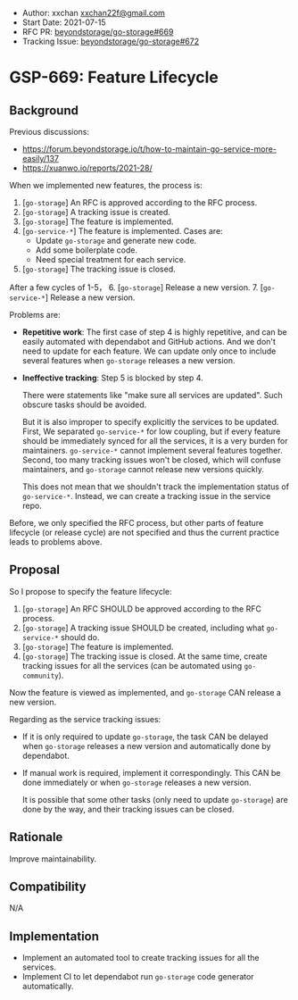 - Author: xxchan <xxchan22f@gmail.com>
- Start Date: 2021-07-15
- RFC PR: [beyondstorage/go-storage#669](https://git.fastonetech.com/fastone/go-storage/issues/669)
- Tracking Issue: [beyondstorage/go-storage#672](https://git.fastonetech.com/fastone/go-storage/issues/672)

# GSP-669: Feature Lifecycle

## Background

Previous discussions: 
- https://forum.beyondstorage.io/t/how-to-maintain-go-service-more-easily/137
- https://xuanwo.io/reports/2021-28/

When we implemented new features, the process is:
1. [`go-storage`] An RFC is approved according to the RFC process.
2. [`go-storage`] A tracking issue is created.
3. [`go-storage`] The feature is implemented.
4. [`go-service-*`] The feature is implemented. Cases are:
   - Update `go-storage` and generate new code.
   - Add some boilerplate code.
   - Need special treatment for each service.
5. [`go-storage`] The tracking issue is closed.

After a few cycles of 1-5，
6. [`go-storage`] Release a new version.
7. [`go-service-*`] Release a new version.

Problems are:
- **Repetitive work**: The first case of step 4 is highly repetitive, and can be easily automated with dependabot and GitHub actions. And we don't need to update for each feature. We can update only once to include several features when `go-storage` releases a new version.

- **Ineffective tracking**: Step 5 is blocked by step 4. 
  
  There were statements like "make sure all services are updated". Such obscure tasks should be avoided.

  But it is also improper to specify explicitly the services to be updated. First, We separated `go-service-*` for low coupling, but if every feature should be immediately synced for all the services, it is a very burden for maintainers. `go-service-*` cannot implement several features together. Second, too many tracking issues won't be closed, which will confuse maintainers, and `go-storage` cannot release new versions quickly.

  This does not mean that we shouldn't track the implementation status of `go-service-*`. Instead, we can create a tracking issue in the service repo.

Before, we only specified the RFC process, but other parts of feature lifecycle (or release cycle) are not specified and thus the current practice leads to problems above.

## Proposal

So I propose to specify the feature lifecycle: 

1. [`go-storage`] An RFC SHOULD be approved according to the RFC process.
2. [`go-storage`] A tracking issue SHOULD be created, including what `go-service-*` should do.
3. [`go-storage`] The feature is implemented.
4. [`go-storage`] The tracking issue is closed. At the same time, create tracking issues for all the services (can be automated using `go-community`). 

Now the feature is viewed as implemented, and `go-storage` CAN release a new version.

Regarding as the service tracking issues:
- If it is only required to update `go-storage`, the task CAN be delayed when `go-storage` releases a new version and automatically done by dependabot.
- If manual work is required, implement it correspondingly. This CAN be done immediately or when `go-storage` releases a new version.
  
  It is possible that some other tasks (only need to update `go-storage`) are done by the way, and their tracking issues can be closed.

## Rationale

Improve maintainability.

## Compatibility

N/A

## Implementation

- Implement an automated tool to create tracking issues for all the services.
- Implement CI to let dependabot run `go-storage` code generator automatically.
